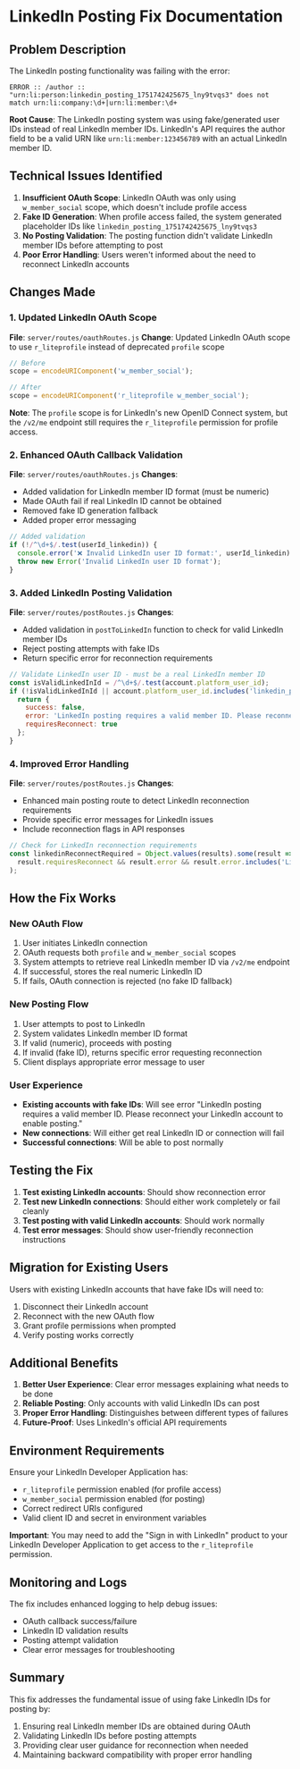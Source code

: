# LinkedIn Posting Fix Documentation

## Problem Description

The LinkedIn posting functionality was failing with the error:
```
ERROR :: /author :: "urn:li:person:linkedin_posting_1751742425675_lny9tvqs3" does not match urn:li:company:\d+|urn:li:member:\d+
```

**Root Cause**: The LinkedIn posting system was using fake/generated user IDs instead of real LinkedIn member IDs. LinkedIn's API requires the author field to be a valid URN like `urn:li:member:123456789` with an actual LinkedIn member ID.

## Technical Issues Identified

1. **Insufficient OAuth Scope**: LinkedIn OAuth was only using `w_member_social` scope, which doesn't include profile access
2. **Fake ID Generation**: When profile access failed, the system generated placeholder IDs like `linkedin_posting_1751742425675_lny9tvqs3`
3. **No Posting Validation**: The posting function didn't validate LinkedIn member IDs before attempting to post
4. **Poor Error Handling**: Users weren't informed about the need to reconnect LinkedIn accounts

## Changes Made

### 1. Updated LinkedIn OAuth Scope
**File**: `server/routes/oauthRoutes.js`
**Change**: Updated LinkedIn OAuth scope to use `r_liteprofile` instead of deprecated `profile` scope
```javascript
// Before
scope = encodeURIComponent('w_member_social');

// After  
scope = encodeURIComponent('r_liteprofile w_member_social');
```

**Note**: The `profile` scope is for LinkedIn's new OpenID Connect system, but the `/v2/me` endpoint still requires the `r_liteprofile` permission for profile access.

### 2. Enhanced OAuth Callback Validation
**File**: `server/routes/oauthRoutes.js`
**Changes**:
- Added validation for LinkedIn member ID format (must be numeric)
- Made OAuth fail if real LinkedIn ID cannot be obtained
- Removed fake ID generation fallback
- Added proper error messaging

```javascript
// Added validation
if (!/^\d+$/.test(userId_linkedin)) {
  console.error('❌ Invalid LinkedIn user ID format:', userId_linkedin);
  throw new Error('Invalid LinkedIn user ID format');
}
```

### 3. Added LinkedIn Posting Validation
**File**: `server/routes/postRoutes.js`
**Changes**:
- Added validation in `postToLinkedIn` function to check for valid LinkedIn member IDs
- Reject posting attempts with fake IDs
- Return specific error for reconnection requirements

```javascript
// Validate LinkedIn user ID - must be a real LinkedIn member ID
const isValidLinkedInId = /^\d+$/.test(account.platform_user_id);
if (!isValidLinkedInId || account.platform_user_id.includes('linkedin_posting_')) {
  return {
    success: false,
    error: 'LinkedIn posting requires a valid member ID. Please reconnect your LinkedIn account to enable posting.',
    requiresReconnect: true
  };
}
```

### 4. Improved Error Handling
**File**: `server/routes/postRoutes.js`
**Changes**:
- Enhanced main posting route to detect LinkedIn reconnection requirements
- Provide specific error messages for LinkedIn issues
- Include reconnection flags in API responses

```javascript
// Check for LinkedIn reconnection requirements
const linkedinReconnectRequired = Object.values(results).some(result => 
  result.requiresReconnect && result.error && result.error.includes('LinkedIn')
);
```

## How the Fix Works

### New OAuth Flow
1. User initiates LinkedIn connection
2. OAuth requests both `profile` and `w_member_social` scopes
3. System attempts to retrieve real LinkedIn member ID via `/v2/me` endpoint
4. If successful, stores the real numeric LinkedIn ID
5. If fails, OAuth connection is rejected (no fake ID fallback)

### New Posting Flow
1. User attempts to post to LinkedIn
2. System validates LinkedIn member ID format
3. If valid (numeric), proceeds with posting
4. If invalid (fake ID), returns specific error requesting reconnection
5. Client displays appropriate error message to user

### User Experience
- **Existing accounts with fake IDs**: Will see error "LinkedIn posting requires a valid member ID. Please reconnect your LinkedIn account to enable posting."
- **New connections**: Will either get real LinkedIn ID or connection will fail
- **Successful connections**: Will be able to post normally

## Testing the Fix

1. **Test existing LinkedIn accounts**: Should show reconnection error
2. **Test new LinkedIn connections**: Should either work completely or fail cleanly
3. **Test posting with valid LinkedIn accounts**: Should work normally
4. **Test error messages**: Should show user-friendly reconnection instructions

## Migration for Existing Users

Users with existing LinkedIn accounts that have fake IDs will need to:
1. Disconnect their LinkedIn account
2. Reconnect with the new OAuth flow
3. Grant profile permissions when prompted
4. Verify posting works correctly

## Additional Benefits

1. **Better User Experience**: Clear error messages explaining what needs to be done
2. **Reliable Posting**: Only accounts with valid LinkedIn IDs can post
3. **Proper Error Handling**: Distinguishes between different types of failures
4. **Future-Proof**: Uses LinkedIn's official API requirements

## Environment Requirements

Ensure your LinkedIn Developer Application has:
- `r_liteprofile` permission enabled (for profile access)
- `w_member_social` permission enabled (for posting)
- Correct redirect URIs configured
- Valid client ID and secret in environment variables

**Important**: You may need to add the "Sign in with LinkedIn" product to your LinkedIn Developer Application to get access to the `r_liteprofile` permission.

## Monitoring and Logs

The fix includes enhanced logging to help debug issues:
- OAuth callback success/failure
- LinkedIn ID validation results
- Posting attempt validation
- Clear error messages for troubleshooting

## Summary

This fix addresses the fundamental issue of using fake LinkedIn IDs for posting by:
1. Ensuring real LinkedIn member IDs are obtained during OAuth
2. Validating LinkedIn IDs before posting attempts
3. Providing clear user guidance for reconnection when needed
4. Maintaining backward compatibility with proper error handling 